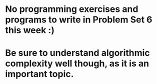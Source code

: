 # No programming exercises and programs to write in Problem Set 6 this week :)
# Be sure to understand algorithmic complexity well though, as it is an important topic.
